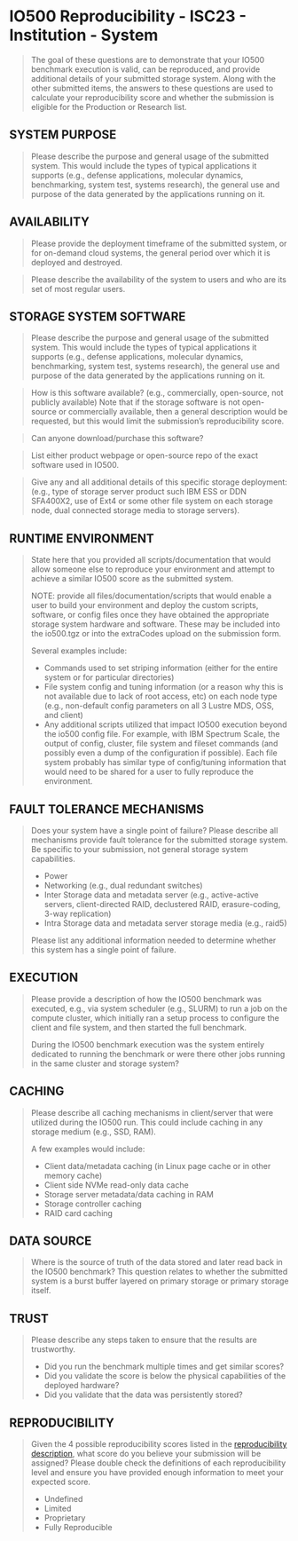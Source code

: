 
# IO500 Reproducibility - ISC23 - Institution - System

> The goal of these questions are to demonstrate that your IO500 benchmark execution is valid, can be
> reproduced, and provide additional details of your submitted storage system. Along with the other
> submitted items, the answers to these questions are used to calculate your reproducibility score and
> whether the submission is eligible for the Production or Research list.

## SYSTEM PURPOSE

> Please describe the purpose and general usage of the submitted system. This would include the
> types of typical applications it supports (e.g., defense applications, molecular dynamics,
> benchmarking, system test, systems research), the general use and purpose of the data generated
> by the applications running on it.

## AVAILABILITY

> Please provide the deployment timeframe of the submitted system, or for on-demand cloud
> systems, the general period over which it is deployed and destroyed.

> Please describe the availability of the system to users and who are its set of most regular users.

## STORAGE SYSTEM SOFTWARE

> Please describe the purpose and general usage of the submitted system. This would include the
> types of typical applications it supports (e.g., defense applications, molecular dynamics,
> benchmarking, system test, systems research), the general use and purpose of the data generated
> by the applications running on it.
 
> How is this software available? (e.g., commercially, open-source, not publicly available) Note that if
> the storage software is not open-source or commercially available, then a general description
> would be requested, but this would limit the submission’s reproducibility score.

> Can anyone download/purchase this software?
 
> List either product webpage or open-source repo of the exact software used in IO500.
 
> Give any and all additional details of this specific storage deployment: (e.g., type of storage server
> product such IBM ESS or DDN SFA400X2, use of Ext4 or some other file system on each storage
> node, dual connected storage media to storage servers).

## RUNTIME ENVIRONMENT

> State here that you provided all scripts/documentation that would allow someone else to
> reproduce your environment and attempt to achieve a similar IO500 score as the submitted
> system.
>
> NOTE: provide all files/documentation/scripts that would enable a user to build your environment
> and deploy the custom scripts, software, or config files once they have obtained the appropriate
> storage system hardware and software. These may be included into the io500.tgz or into the
> extraCodes upload on the submission form.
> 
> Several examples include:
> 
> * Commands used to set striping information (either for the entire system or for particular
>   directories)
> * File system config and tuning information (or a reason why this is not available due to lack
>   of root access, etc) on each node type (e.g., non-default config parameters on all 3 Lustre
>   MDS, OSS, and client)
> * Any additional scripts utilized that impact IO500 execution beyond the io500 config file. For
>   example, with IBM Spectrum Scale, the output of config, cluster, file system and fileset
>   commands (and possibly even a dump of the configuration if possible). Each file system
>   probably has similar type of config/tuning information that would need to be shared for a
>   user to fully reproduce the environment.

## FAULT TOLERANCE MECHANISMS

> Does your system have a single point of failure? Please describe all mechanisms provide fault
> tolerance for the submitted storage system. Be specific to your submission, not general storage
> system capabilities.
> 
> * Power
> * Networking (e.g., dual redundant switches)
> * Inter Storage data and metadata server (e.g., active-active servers, client-directed RAID,
>   declustered RAID, erasure-coding, 3-way replication)
> * Intra Storage data and metadata server storage media (e.g., raid5)
> 
> Please list any additional information needed to determine whether this system has a single point
> of failure.

## EXECUTION

> Please provide a description of how the IO500 benchmark was executed, e.g., via system scheduler
> (e.g., SLURM) to run a job on the compute cluster, which initially ran a setup process to configure
> the client and file system, and then started the full benchmark.
> 
> During the IO500 benchmark execution was the system entirely dedicated to running the
> benchmark or were there other jobs running in the same cluster and storage system?

## CACHING

> Please describe all caching mechanisms in client/server that were utilized during the IO500 run.
> This could include caching in any storage medium (e.g., SSD, RAM).
> 
> A few examples would include:
> 
> * Client data/metadata caching (in Linux page cache or in other memory cache)
> * Client side NVMe read-only data cache
> * Storage server metadata/data caching in RAM
> * Storage controller caching
> * RAID card caching

## DATA SOURCE

> Where is the source of truth of the data stored and later read back in the IO500 benchmark? This
> question relates to whether the submitted system is a burst buffer layered on primary storage or
> primary storage itself.

## TRUST

> Please describe any steps taken to ensure that the results are trustworthy.
> 
> * Did you run the benchmark multiple times and get similar scores?
> * Did you validate the score is below the physical capabilities of the deployed hardware?
> * Did you validate that the data was persistently stored?

## REPRODUCIBILITY

> Given the 4 possible reproducibility scores listed in the 
> [reproducibility description](https://io500.org/the-lists#reproducibility-scores),
> what score do you believe your submission will be assigned? Please double check the definitions of each
> reproducibility level and ensure you have provided enough information to meet your expected
> score.
> 
> * Undefined
> * Limited
> * Proprietary
> * Fully Reproducible

